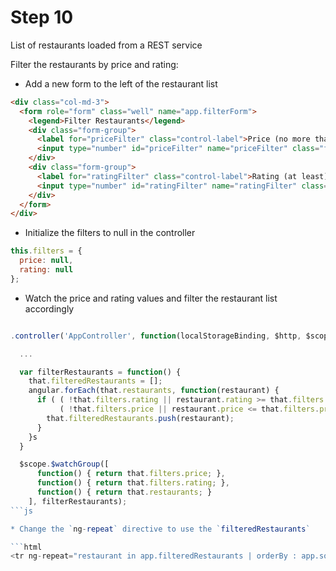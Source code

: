 # Step 10

List of restaurants loaded from a REST service

Filter the restaurants by price and rating:

* Add a new form to the left of the restaurant list

```html
<div class="col-md-3">
  <form role="form" class="well" name="app.filterForm">
    <legend>Filter Restaurants</legend>
    <div class="form-group">
      <label for="priceFilter" class="control-label">Price (no more than)</label>
      <input type="number" id="priceFilter" name="priceFilter" class="form-control" ng-model="app.filters.price">
    </div>
    <div class="form-group">
      <label for="ratingFilter" class="control-label">Rating (at least)</label>
      <input type="number" id="ratingFilter" name="ratingFilter" class="form-control" ng-model="app.filters.rating">
    </div>
  </form>
</div>
```

* Initialize the filters to null in the controller

```js
this.filters = {
  price: null,
  rating: null
};
```

* Watch the price and rating values and filter the restaurant list accordingly



```js

.controller('AppController', function(localStorageBinding, $http, $scope) {

  ...

  var filterRestaurants = function() {
    that.filteredRestaurants = [];
    angular.forEach(that.restaurants, function(restaurant) {
      if ( ( !that.filters.rating || restaurant.rating >= that.filters.rating ) &&
           ( !that.filters.price || restaurant.price <= that.filters.price ) ) {
        that.filteredRestaurants.push(restaurant);
      }
    }s
  }

  $scope.$watchGroup([
      function() { return that.filters.price; },
      function() { return that.filters.rating; },
      function() { return that.restaurants; }
    ], filterRestaurants);
```js

* Change the `ng-repeat` directive to use the `filteredRestaurants`

```html
<tr ng-repeat="restaurant in app.filteredRestaurants | orderBy : app.sortProperty : app.sortDirection">
```